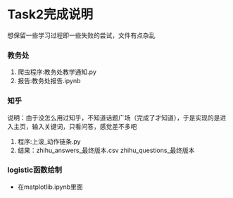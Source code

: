 # Task2完成说明
想保留一些学习过程即一些失败的尝试，文件有点杂乱
### 教务处
1. 爬虫程序:教务处教学通知.py
2. 报告:教务处报告.ipynb
### 知乎
说明：由于没怎么用过知乎，不知道话题广场（完成了才知道），于是实现的是进入主页，输入关键词，只看问答，感觉差不多吧
1. 程序:上滚_动作链条.py
2. 结果：zhihu_answers_最终版本.csv  zhihu_questions_最终版本

   
### logistic函数绘制
- 在matplotlib.ipynb里面